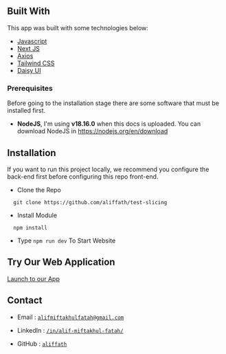 ## Built With

This app was built with some technologies below:

- [Javascript](https://developer.mozilla.org/en-US/docs/Web/JavaScript)
- [Next JS](https://nextjs.org/)
- [Axios](https://axios-http.com/docs/intro)
- [Tailwind CSS](https://tailwindcss.com/)
- [Daisy UI](https://daisyui.com/)

### Prerequisites

Before going to the installation stage there are some software that must be installed first.

- **NodeJS**, I'm using **v18.16.0** when this docs is uploaded. You can download NodeJS in https://nodejs.org/en/download

## Installation

If you want to run this project locally, we recommend you configure the back-end first before configuring this repo front-end.

- Clone the Repo

```
  git clone https://github.com/aliffath/test-slicing
```

- Install Module

```
  npm install
```

- Type `npm run dev` To Start Website

## Try Our Web Application

<a href="https://frontenddevreactjs-alifmiftakhulfatah.netlify.app/">Launch to our App</a>

## Contact

- Email : [`alifmiftakhulfatah@gmail.com`](mailto:alifmiftakhulfatah@gmail.com)

- LinkedIn : [`/in/alif-miftakhul-fatah/`](https://www.linkedin.com/in/alif-miftakhul-fatah/)

- GitHub : [`aliffath`](https://github.com/aliffath)
